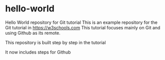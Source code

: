 # hello-world
Hello World repository for Git tutorial
This is an example repository for the Git tutorial in https://w3schools.com
This tutorial focuses mainly on Git and using Github as its remote.

This repository is built step by step in the tutorial

It now includes steps for Github


